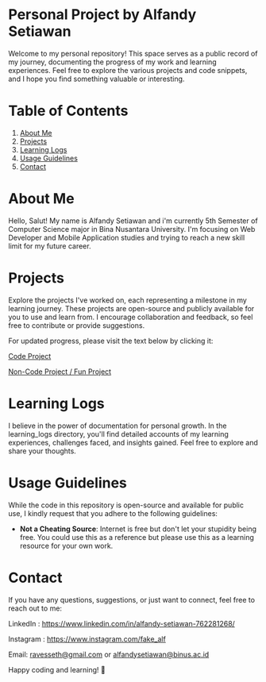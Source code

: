 # Personal Project by Alfandy Setiawan

Welcome to my personal repository! This space serves as a public record of my journey, documenting the progress of my work and learning experiences. Feel free to explore the various projects and code snippets, and I hope you find something valuable or interesting.

# Table of Contents 
1. [About Me](#about-me)
2. [Projects](#projects)
3. [Learning Logs](#learning-logs)
4. [Usage Guidelines](#usage-guidelines)
5. [Contact](#contact)

# <a name="about-me"></a>About Me
Hello, Salut! My name is Alfandy Setiawan and i'm currently 5th Semester of Computer Science major in Bina Nusantara University. I'm focusing on Web Developer and Mobile Application studies and trying to reach a new skill limit for my future career.

# <a name="projects"></a> Projects   
Explore the projects I've worked on, each representing a milestone in my learning journey. These projects are open-source and publicly available for you to use and learn from. I encourage collaboration and feedback, so feel free to contribute or provide suggestions.

For updated progress, please visit the text below by clicking it:

[Code Project](https://github.com/Reyvennn/Code-Project)

[Non-Code Project / Fun Project](https://github.com/Reyvennn/Code-Project)

# <a name="learning-logs"></a> Learning Logs
I believe in the power of documentation for personal growth. In the learning_logs directory, you'll find detailed accounts of my learning experiences, challenges faced, and insights gained. Feel free to explore and share your thoughts.

# <a name="usage-guidelines"></a> Usage Guidelines
While the code in this repository is open-source and available for public use, I kindly request that you adhere to the following guidelines:

* **Not a Cheating Source**: Internet is free but don't let your stupidity being free. You could use this as a reference but please use this as a learning resource for your own work.


# <a name="contact"></a> Contact
If you have any questions, suggestions, or just want to connect, feel free to reach out to me:

LinkedIn : https://www.linkedin.com/in/alfandy-setiawan-762281268/ 

Instagram : https://www.instagram.com/fake_alf

Email: ravesseth@gmail.com or alfandysetiawan@binus.ac.id

Happy coding and learning! 🚀


